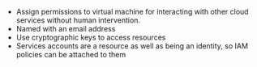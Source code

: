 
- Assign permissions to virtual machine for interacting with other cloud services without human intervention.
- Named with an email address
- Use cryptographic keys to access resources
- Services accounts are a resource as well as being an identity, so IAM policies can be attached to them